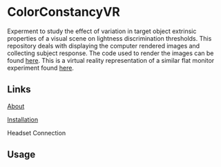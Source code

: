 # ColorConstancyVR

Experment to study the effect of variation in target object extrinsic properties of a visual scene on lightness discrimination thresholds. This repository deals with displaying the computer rendered images and collecting subject response. The code used to render the images can be found [here](https://github.com/BrainardLab/VirtualWorldColorConstancy). This is a virtual reality representation of a similar flat monitor experiment found [here](https://github.com/BrainardLab/VirtualWorldPsychophysics).

## Links

[About](/Documentation/About.md)

[Installation](/Documentation/Installation.md)

Headset Connection

## Usage

